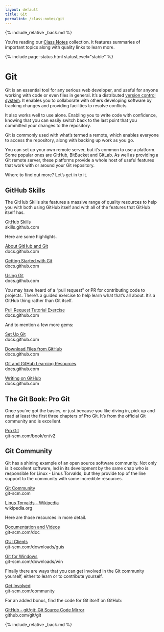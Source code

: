 ```yaml
---
layout: default
title: Git
permalink: /class-notes/git
---
```


{% include_relative _back.md %}

You’re reading our [Class Notes](/class-notes) collection. It features summaries of important topics along with quality links to learn more.

{% include page-status.html statusLevel="stable" %}

# Git

Git is an essential tool for any serious web developer, and useful for anyone working with code or even files in general. It’s a distributed [version control system](https://en.m.wikipedia.org/wiki/Version_control). It enables you to collaborate with others developing software by tracking changes and providing facilities to resolve conflicts.

It also works well to use alone. Enabling you to write code with confidence, knowing that you can easily switch back to the last point that you committed your changes to the repository.

Git is commonly used with what’s termed a remote, which enables everyone to access the repository, along with backing up work as you go.

You can set up your own remote server, but it’s common to use a platform. Some popular ones are GitHub, BitBucket and GitLab. As well as providing a Git remote server, these platforms provide a whole host of useful features that work with or around your Git repository.

Where to find out more? Let’s get in to it.

## GitHub Skills

The GitHub Skills site features a massive range of quality resources to help you with both using GitHub itself and with all of the features that GitHub itself has.

[GitHub Skills](https://skills.github.com/)    
skills.github.com

Here are some highlights.

[About GitHub and Git](https://docs.github.com/en/get-started/start-your-journey/about-github-and-git)    
docs.github.com

[Getting Started with Git](https://docs.github.com/en/get-started/getting-started-with-git)    
docs.github.com

[Using Git](https://docs.github.com/en/get-started/using-git)    
docs.github.com

You may have heard of a “pull request” or PR for contributing code to projects. There’s a guided exercise to help learn what that’s all about. It’s a GitHub thing rather than Git itself.

[Pull Request Tutorial Exercise](https://docs.github.com/en/get-started/start-your-journey/hello-world)    
docs.github.com

And to mention a few more gems:

[Set Up Git](https://docs.github.com/en/get-started/getting-started-with-git/set-up-git)    
docs.github.com

[Download Files from GitHub](https://docs.github.com/en/get-started/start-your-journey/downloading-files-from-github)    
docs.github.com

[Git and GitHub Learning Resources](https://docs.github.com/en/get-started/start-your-journey/git-and-github-learning-resources)    
docs.github.com

[Writing on GitHub](https://docs.github.com/en/get-started/writing-on-github)    
docs.github.com

## The Git Book: Pro Git

Once you’ve got the basics, or just because you like diving in, pick up and read at least the first three chapters of Pro Git. It’s from the official Git community and is excellent.

[Pro Git](https://git-scm.com/book/en/v2)    
git-scm.com/book/en/v2

## Git Community

Git has a shining example of an open source software community. Not only is it excellent software, led in its development by the same chap who is responsible for Linux - Linus Torvalds, but they provide top of the line support to the community with some incredible resources.

[Git Community](https://git-scm.com/)    
git-scm.com

[Linus Torvalds - Wikipedia](https://wikipedia.org/wiki/Linus_Torvalds)    
wikipedia.org

Here are those resources in more detail.

[Documentation and Videos](https://git-scm.com/doc)    
git-scm.com/doc

[GUI Clients](https://git-scm.com/downloads/guis)    
git-scm.com/downloads/guis

[Git for Windows](https://git-scm.com/downloads/win)    
git-scm.com/downloads/win

Finally there are ways that you can get involved in the Git community yourself, either to learn or to contribute yourself.

[Get Involved](https://git-scm.com/community)    
git-scm.com/community

For an added bonus, find the code for Git itself on GitHub:

[GitHub - git/git: Git Source Code Mirror](https://github.com/git/git)    
github.com/git/git

{% include_relative _back.md %}
